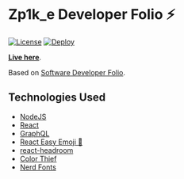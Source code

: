 # Zp1k_e Developer Folio ⚡️

[![License](https://img.shields.io/github/license/zp1ke/zp1ke.github.io)](https://github.com/zp1ke/zp1ke.github.io/blob/main/LICENSE)
[![Deploy](https://github.com/zp1ke/zp1ke.github.io/actions/workflows/deploy.yml/badge.svg)](https://github.com/zp1ke/zp1ke.github.io/actions/workflows/deploy.yml)

**[Live here](https://sp1ke.dev/)**.

Based on [Software Developer Folio](https://github.com/saadpasta/developerFolio).

## Technologies Used

- [NodeJS](https://nodejs.org/)
- [React](https://reactjs.org/)
- [GraphQL](https://graphql.org/)
- [React Easy Emoji 🎉](https://github.com/appfigures/react-easy-emoji)
- [react-headroom](https://github.com/KyleAMathews/react-headroom)
- [Color Thief](https://github.com/lokesh/color-thief)
- [Nerd Fonts](https://www.nerdfonts.com/)

